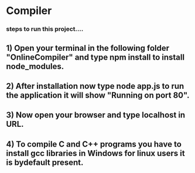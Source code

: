 # Compiler

### steps to run this project....

##  1)  Open your terminal in the following folder "OnlineCompiler" and type npm install to install node_modules.

##  2)  After installation now type node app.js to run the application it will show "Running on port 80".

##  3)  Now open your browser and type localhost in URL.

##  4)  To compile C and C++ programs you have to install gcc libraries in Windows for linux users it is bydefault present.
